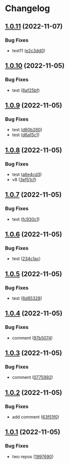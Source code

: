 # Changelog

## [1.0.11](https://github.com/mojojoji/mono-repo/compare/repo1-v1.0.10...repo1-v1.0.11) (2022-11-07)


### Bug Fixes

* test11 ([e2c3dd0](https://github.com/mojojoji/mono-repo/commit/e2c3dd0705685dbf66f53480cbe6aa48bfe208ff))

## [1.0.10](https://github.com/mojojoji/mono-repo/compare/repo1-v1.0.9...repo1-v1.0.10) (2022-11-05)


### Bug Fixes

* test ([6af25bf](https://github.com/mojojoji/mono-repo/commit/6af25bfa9946b3ed62ff5d872fa6a11ac479c99f))

## [1.0.9](https://github.com/mojojoji/mono-repo/compare/repo1-v1.0.8...repo1-v1.0.9) (2022-11-05)


### Bug Fixes

* test ([d60b280](https://github.com/mojojoji/mono-repo/commit/d60b280d2efe5bff0d81ec8da8ad5c2c3ebf3a5c))
* test ([d6a15c1](https://github.com/mojojoji/mono-repo/commit/d6a15c16b3ef3a3a24e6cd33c2ee489b3b543c35))

## [1.0.8](https://github.com/mojojoji/mono-repo/compare/repo1-v1.0.7...repo1-v1.0.8) (2022-11-05)


### Bug Fixes

* test ([a6e4cd3](https://github.com/mojojoji/mono-repo/commit/a6e4cd381ae1f76f61ba94cd375b387b1c252deb))
* v8 ([3ef51cf](https://github.com/mojojoji/mono-repo/commit/3ef51cf28381652f1198b111d20f297799c301bc))

## [1.0.7](https://github.com/mojojoji/mono-repo/compare/repo1-v1.0.6...repo1-v1.0.7) (2022-11-05)


### Bug Fixes

* test ([fc930c1](https://github.com/mojojoji/mono-repo/commit/fc930c19d5191e347fbcd480986898c74d05d833))

## [1.0.6](https://github.com/mojojoji/mono-repo/compare/repo1-v1.0.5...repo1-v1.0.6) (2022-11-05)


### Bug Fixes

* test ([234c1ac](https://github.com/mojojoji/mono-repo/commit/234c1ac2792e6ce94c52c7538740caed192916a4))

## [1.0.5](https://github.com/mojojoji/mono-repo/compare/repo1-v1.0.4...repo1-v1.0.5) (2022-11-05)


### Bug Fixes

* test ([6d85328](https://github.com/mojojoji/mono-repo/commit/6d853287e8bd4adf54875684c4e3f7bf95e4cc66))

## [1.0.4](https://github.com/mojojoji/mono-repo/compare/repo1-v1.0.3...repo1-v1.0.4) (2022-11-05)


### Bug Fixes

* comment ([97b5074](https://github.com/mojojoji/mono-repo/commit/97b5074ccb7edbde834e0f5fa380d6d2a104ed28))

## [1.0.3](https://github.com/mojojoji/mono-repo/compare/repo1-v1.0.2...repo1-v1.0.3) (2022-11-05)


### Bug Fixes

* comment ([0775992](https://github.com/mojojoji/mono-repo/commit/077599272d21a6460c974bcf06262504dda1820f))

## [1.0.2](https://github.com/mojojoji/mono-repo/compare/repo1-v1.0.1...repo1-v1.0.2) (2022-11-05)


### Bug Fixes

* add comment ([63f51f0](https://github.com/mojojoji/mono-repo/commit/63f51f0bc74bd4e1a59f8e085322d7866ffe74af))

## [1.0.1](https://github.com/mojojoji/mono-repo/compare/repo1-v1.0.0...repo1-v1.0.1) (2022-11-05)


### Bug Fixes

* two repos ([1997690](https://github.com/mojojoji/mono-repo/commit/199769041f590095d9cacefc91dc647906de3912))
